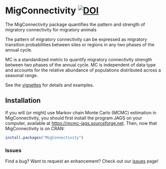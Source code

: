 # MigConnectivity [![DOI](https://zenodo.org/badge/DOI/10.5281/zenodo.1002228.svg)](https://zenodo.org/record/1002228#.Wm_Oh3xG1EY)    
The MigConnectivity package quantifies the pattern and strength of migratory connectivity for migratory animals

The pattern of migratory connectivity can be expressed as migratory transition probabilities between sites or regions in any two phases of the annual cycle.

MC is a standardized metric to quantify migratory connectivity strength between two phases of the annual cycle. MC is independent of data type and accounts for the relative abundance of populations distributed across a seasonal range. 

See the [vignettes](https://smbc-nzp.github.io/MigConnectivity/MigConnectivity.html) for details and examples.

## Installation

If you will (or might) use Markov chain Monte Carlo (MCMC) estimation in 
MigConnectivity, you should first install the program JAGS on your computer, 
available at https://mcmc-jags.sourceforge.net. Then, now that MigConnectivity 
is on CRAN:

```r
install.packages("MigConnectivity")
```

### Issues

Find a bug?  Want to request an enhancement? Check out our [issues](https://github.com/SMBC-NZP/MigConnectivity/issues) page!
